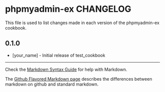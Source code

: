 phpmyadmin-ex CHANGELOG
=======================

This file is used to list changes made in each version of the phpmyadmin-ex cookbook.

0.1.0
-----
- [your_name] - Initial release of test_cookbook

- - -
Check the [Markdown Syntax Guide](http://daringfireball.net/projects/markdown/syntax) for help with Markdown.

The [Github Flavored Markdown page](http://github.github.com/github-flavored-markdown/) describes the differences between markdown on github and standard markdown.

